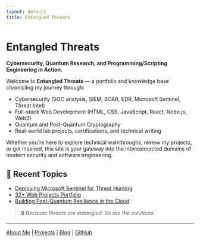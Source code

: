 ```yaml
---
layout: default
title: Entangled Threats
---
```


# Entangled Threats

**Cybersecurity, Quantum Research, and Programming/Scripting Engineering in Action.**

Welcome to **Entangled Threats** — a portfolio and knowledge base chronicling my journey through:

- Cybersecurity (SOC analysis, SIEM, SOAR, EDR, Microsoft Sentinel, Threat Intel)
- Full-stack Web Development (HTML, CSS, JavaScript, React, Node.js, Web3)
- Quantum and Post-Quantum Cryptography
- Real-world lab projects, certifications, and technical writing

Whether you're here to explore technical walkthroughs, review my projects, or get inspired, this site is your gateway into the interconnected domains of modern security and software engineering.

## 🧠 Recent Topics
- [Deploying Microsoft Sentinel for Threat Hunting](blog/sentinel-threat-hunting)
- [32+ Web Projects Portfolio](projects/)
- [Building Post-Quantum Resilience in the Cloud](blog/quantum-cloud-security)

> 🔒 _Because threats are entangled. So are the solutions._

---

[About Me](about) | [Projects](projects/) | [Blog](blog/) | [GitHub](https://github.com/yourusername)
